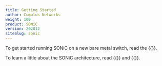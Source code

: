 ```yaml
---
title: Getting Started
author: Cumulus Networks
weight: 100
product: SONiC
version: 202012
siteSlug: sonic
---
```


To get started running SONiC on a new bare metal switch, read the {{<link url="Quick-Start-Guide">}}.

To learn a little about the SONiC architecture, read {{<link url="System-Architecture">}} and {{<link url="Platform-Firmware-Components">}}.

